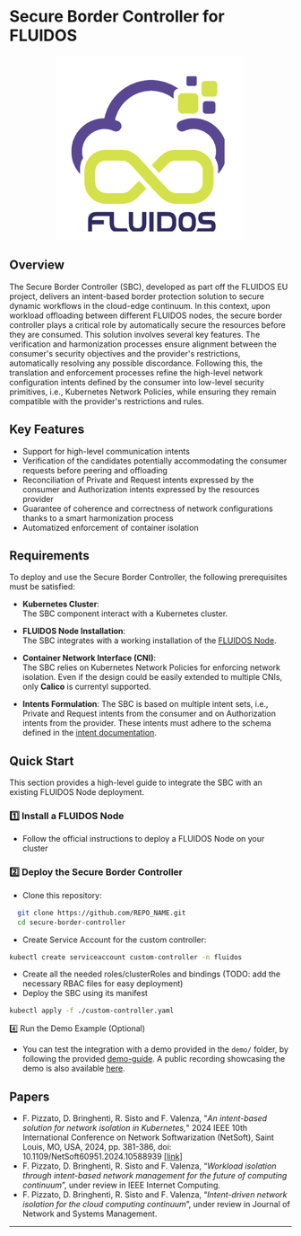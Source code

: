 # Secure Border Controller for FLUIDOS
<p align="center">
  <img src="./docs/images/Fluidos_logo.png" alt="Architecture Diagram"/>
</p>

## Overview
The Secure Border Controller (SBC), developed as part off the FLUIDOS EU project, delivers an intent-based border protection solution to secure dynamic workflows in the cloud-edge continuum. In this context, upon workload offloading between different FLUIDOS nodes, the secure border controller plays a critical role by automatically secure the resources before they are consumed. This solution involves several key features. The verification and harmonization processes ensure alignment between the consumer's security objectives and the provider's restrictions, automatically resolving any possible discordance. Following this, the  translation and enforcement processes refine the high-level network configuration intents defined by the consumer into low-level security primitives, i.e., Kubernetes Network Policies, while ensuring they remain compatible with the provider's restrictions and rules.
  
## Key Features
- Support for high-level communication intents
- Verification of the candidates potentially accommodating the consumer requests before peering and offloading
- Reconciliation of Private and Request intents expressed by the consumer and Authorization intents expressed by the resources provider 
- Guarantee of coherence and correctness of network configurations thanks to a smart harmonization process
- Automatized enforcement of container isolation

## Requirements
To deploy and use the Secure Border Controller, the following prerequisites must be satisfied:

- **Kubernetes Cluster**:  
  The SBC component interact with a Kubernetes cluster.

- **FLUIDOS Node Installation**:  
  The SBC integrates with a working installation of the [FLUIDOS Node](https://fluidos-project.github.io/node/).

- **Container Network Interface (CNI)**:  
  The SBC relies on Kubernetes Network Policies for enforcing network isolation. Even if the design could be easily extended to multiple CNIs, only **Calico** is currentyl supported.

- **Intents Formulation**:
  The SBC is based on multiple intent sets, i.e., Private and Request intents from the consumer and on Authorization intents from the provider. These intents must adhere to the schema defined in the [intent documentation](./docs/intent-mspl.md).
  
## Quick Start
This section provides a high-level guide to integrate the SBC with an existing FLUIDOS Node deployment.

### 1️⃣ Install a FLUIDOS Node
- Follow the official instructions to deploy a FLUIDOS Node on your cluster

### 2️⃣ Deploy the Secure Border Controller
- Clone this repository:
```bash
  git clone https://github.com/REPO_NAME.git
  cd secure-border-controller
```
- Create Service Account for the custom controller:
```bash
kubectl create serviceaccount custom-controller -n fluidos
```
- Create all the needed roles/clusterRoles and bindings (TODO: add the necessary RBAC files for easy deployment)
- Deploy the SBC using its manifest
```bash
kubectl apply -f ./custom-controller.yaml
```
4️⃣ Run the Demo Example (Optional)
- You can test the integration with a demo provided in the `demo/` folder, by following the provided [demo-guide](./docs/demo-guide.md). A public recording showcasing the demo is also available [here](https://www.youtube.com/watch?v=7NBoORvkJ5U&t=34s).

## Papers
- F. Pizzato, D. Bringhenti, R. Sisto and F. Valenza, "*An intent-based solution for network isolation in Kubernetes,*" 2024 IEEE 10th International Conference on Network Softwarization (NetSoft), Saint Louis, MO, USA, 2024, pp. 381-386, doi: 10.1109/NetSoft60951.2024.10588939 [[link](https://ieeexplore.ieee.org/abstract/document/10588939)]
- F. Pizzato, D. Bringhenti, R. Sisto and F. Valenza, “*Workload isolation through intent-based network management for the future of computing continuum*”, under review in IEEE Internet Computing.
- F. Pizzato, D. Bringhenti, R. Sisto and F. Valenza, “*Intent-driven network isolation for the cloud computing continuum*”, under review in Journal of Network and Systems Management.

---
